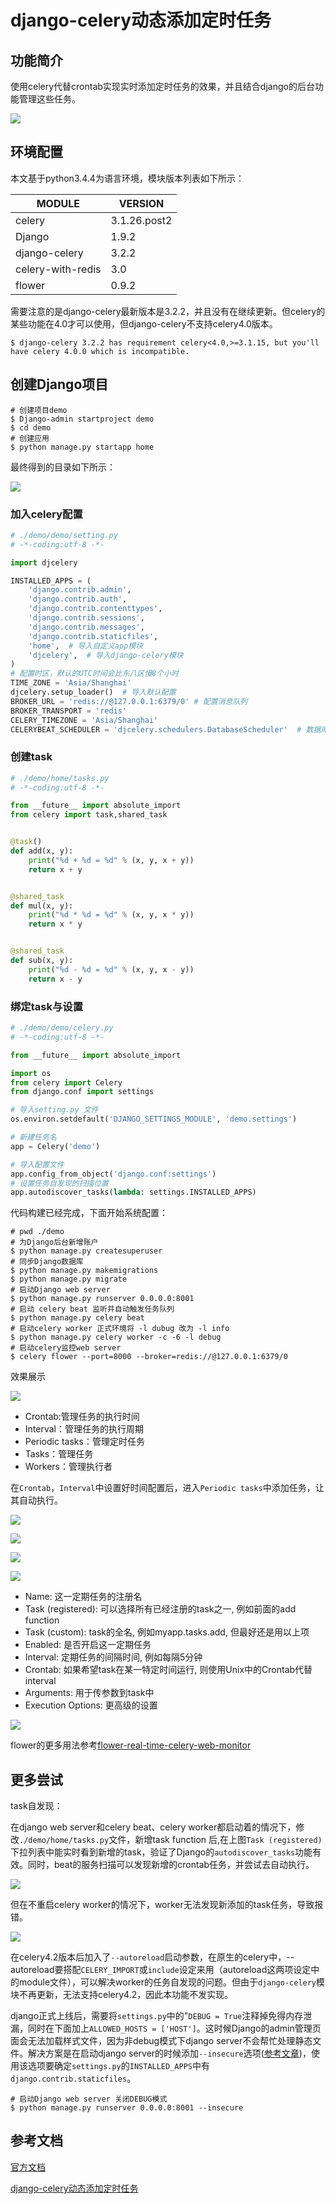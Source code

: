 # 		django-celery动态添加定时任务

## 功能简介

使用celery代替crontab实现实时添加定时任务的效果，并且结合django的后台功能管理这些任务。

![](https://github.com/HanshengLi1993/celery-python/blob/master/cerlery-django/demo/images/main_page.bmp)

## 环境配置

本文基于python3.4.4为语言环境，模块版本列表如下所示：

| MODULE            | VERSION      |
| ----------------- | ------------ |
| celery            | 3.1.26.post2 |
| Django            | 1.9.2        |
| django-celery     | 3.2.2        |
| celery-with-redis | 3.0          |
| flower            | 0.9.2        |

需要注意的是django-celery最新版本是3.2.2，并且没有在继续更新。但celery的某些功能在4.0才可以使用，但django-celery不支持celery4.0版本。

```shell
$ django-celery 3.2.2 has requirement celery<4.0,>=3.1.15, but you'll have celery 4.0.0 which is incompatible.
```

## 创建Django项目

```shell
# 创建项目demo
$ Django-admin startproject demo
$ cd demo
# 创建应用
$ python manage.py startapp home
```

最终得到的目录如下所示：

![](https://github.com/HanshengLi1993/celery-python/blob/master/cerlery-django/demo/images/project_index.bmp)

### 加入celery配置

```python
# ./demo/demo/setting.py
# -*-coding:utf-8 -*-

import djcelery

INSTALLED_APPS = (
    'django.contrib.admin',
    'django.contrib.auth',
    'django.contrib.contenttypes',
    'django.contrib.sessions',
    'django.contrib.messages',
    'django.contrib.staticfiles',
    'home',  # 导入自定义app模块
    'djcelery',  # 导入django-celery模块
)
# 配置时区，默认的UTC时间会比东八区慢8个小时
TIME_ZONE = 'Asia/Shanghai'
djcelery.setup_loader()  # 导入默认配置
BROKER_URL = 'redis://@127.0.0.1:6379/0' # 配置消息队列
BROKER_TRANSPORT = 'redis' 
CELERY_TIMEZONE = 'Asia/Shanghai' 
CELERYBEAT_SCHEDULER = 'djcelery.schedulers.DatabaseScheduler'  # 数据库调度
```

### 创建task

```python
# ./demo/home/tasks.py
# -*-coding:utf-8 -*-

from __future__ import absolute_import
from celery import task,shared_task


@task()
def add(x, y):
    print("%d + %d = %d" % (x, y, x + y))
    return x + y


@shared_task
def mul(x, y):
    print("%d * %d = %d" % (x, y, x * y))
    return x * y


@shared_task
def sub(x, y):
    print("%d - %d = %d" % (x, y, x - y))
    return x - y
```

### 绑定task与设置

```python
# ./demo/demo/celery.py
# -*-coding:utf-8 -*-

from __future__ import absolute_import

import os
from celery import Celery
from django.conf import settings

# 导入setting.py 文件
os.environ.setdefault('DJANGO_SETTINGS_MODULE', 'demo.settings')

# 新建任务名
app = Celery('demo')

# 导入配置文件
app.config_from_object('django.conf:settings')
# 设置任务自发现的扫描位置
app.autodiscover_tasks(lambda: settings.INSTALLED_APPS)
```

代码构建已经完成，下面开始系统配置：

```shell
# pwd ./demo
# 为Django后台新增账户
$ python manage.py createsuperuser
# 同步Django数据库
$ python manage.py makemigrations
$ python manage.py migrate
# 启动Django web server
$ python manage.py runserver 0.0.0.0:8001
# 启动 celery beat 监听并自动触发任务队列
$ python manage.py celery beat
# 启动celery worker 正式环境将 -l dubug 改为 -l info
$ python manage.py celery worker -c -6 -l debug
# 启动celery监控web server
$ celery flower --port=8000 --broker=redis://@127.0.0.1:6379/0
```

效果展示

![](https://github.com/HanshengLi1993/celery-python/tree/master/cerlery-django/demo/images/function_display.bmp)

- Crontab:管理任务的执行时间
- Interval：管理任务的执行周期
- Periodic tasks：管理定时任务
- Tasks：管理任务
- Workers：管理执行者

在`Crontab`，`Interval`中设置好时间配置后，进入`Periodic tasks`中添加任务，让其自动执行。

![](https://github.com/HanshengLi1993/celery-python/tree/master/cerlery-django/demo/images/crontabs.bmp)

![](https://github.com/HanshengLi1993/celery-python/blob/master/cerlery-django/demo/images/intervals.bmp)

![](https://github.com/HanshengLi1993/celery-python/blob/master/cerlery-django/demo/images/periodic_tasks.bmp)

![](https://github.com/HanshengLi1993/celery-python/blob/master/cerlery-django/demo/images/periodic_tasks_add.bmp)

- Name: 这一定期任务的注册名
- Task (registered): 可以选择所有已经注册的task之一, 例如前面的add function
- Task (custom): task的全名, 例如myapp.tasks.add, 但最好还是用以上项
- Enabled: 是否开启这一定期任务
- Interval: 定期任务的间隔时间, 例如每隔5分钟
- Crontab: 如果希望task在某一特定时间运行, 则使用Unix中的Crontab代替interval
- Arguments: 用于传参数到task中
- Execution Options: 更高级的设置

![](https://github.com/HanshengLi1993/celery-python/tree/master/cerlery-django/demo/images/flower_dashboard.bmp)

flower的更多用法参考[flower-real-time-celery-web-monitor](http://docs.celeryproject.org/en/latest/userguide/monitoring.html#flower-real-time-celery-web-monitor)

## 更多尝试

task自发现：

在django web server和celery beat、celery worker都启动着的情况下，修改`./demo/home/tasks.py`文件，新增task function 后,在上图`Task (registered)`下拉列表中能实时看到新增的task，验证了Django的`autodiscover_tasks`功能有效。同时，beat的服务扫描可以发现新增的crontab任务，并尝试去自动执行。

![](https://github.com/HanshengLi1993/celery-python/tree/master/cerlery-django/demo/images/beat.bmp)

但在不重启celery worker的情况下，worker无法发现新添加的task任务，导致报错。

![](https://github.com/HanshengLi1993/celery-python/tree/master/cerlery-django/demo/images/error_task.bmp)

在celery4.2版本后加入了`--autoreload`启动参数，在原生的celery中，--autoreload要搭配`CELERY_IMPORT`或`include`设定来用（autoreload这两项设定中的module文件），可以解决worker的任务自发现的问题。但由于`django-celery`模块不再更新，无法支持celery4.2，因此本功能不发实现。

django正式上线后，需要将`settings.py`中的"`DEBUG = True`注释掉免得内存泄漏，同时在下面加上`ALLOWED_HOSTS = ['HOST']`。这时候Django的admin管理页面会无法加载样式文件，因为非debug模式下django server不会帮忙处理静态文件。解决方案是在启动django server的时候添加`--insecure`选项([参考文章](http://stackoverflow.com/questions/5836674/why-does-debug-false-setting-make-my-django-static-files-access-fail ))，使用该选项要确定`settings.py`的`INSTALLED_APPS`中有`django.contrib.staticfiles`。

```shell
# 启动Django web server 关闭DEBUG模式 
$ python manage.py runserver 0.0.0.0:8001 --insecure
```



## 参考文档

[官方文档](http://docs.celeryproject.org/en/latest/django/first-steps-with-django.html)

[django-celery动态添加定时任务](https://blog.csdn.net/Vintage_1/article/details/47664297)
